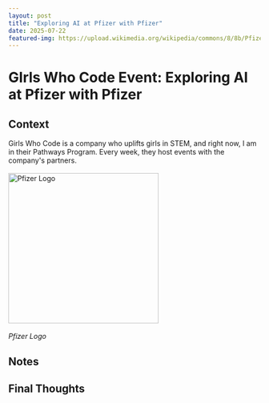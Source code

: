 ```yaml
---
layout: post
title: "Exploring AI at Pfizer with Pfizer"
date: 2025-07-22
featured-img: https://upload.wikimedia.org/wikipedia/commons/8/8b/Pfizer_%282021%29.png
---
```

# GIrls Who Code Event: Exploring AI at Pfizer with Pfizer

## Context
Girls Who Code is a company who uplifts girls in STEM, and right now, I am in their Pathways Program. Every week, they host events with the company's partners. <br><br>
<img src="https://upload.wikimedia.org/wikipedia/commons/8/8b/Pfizer_%282021%29.png" alt="Pfizer Logo" width="300"/> 
<br><br>
*Pfizer Logo*

## Notes

## Final Thoughts
